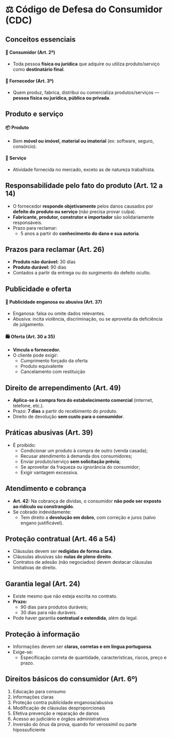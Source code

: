 # ⚖️ Código de Defesa do Consumidor (CDC)

## Conceitos essenciais

#### 📌 Consumidor (Art. 2º)
- Toda pessoa **física ou jurídica** que adquire ou utiliza produto/serviço como **destinatário final**.

#### 🏢 Fornecedor (Art. 3º)
- Quem produz, fabrica, distribui ou comercializa produtos/serviços — **pessoa física ou jurídica, pública ou privada**.

## Produto e serviço

#### 📦 Produto
- Bem **móvel ou imóvel, material ou imaterial** (ex: software, seguro, consórcio).

#### 🔧 Serviço
- Atividade fornecida no mercado, exceto as de natureza trabalhista.

## Responsabilidade pelo fato do produto (Art. 12 a 14)
- O fornecedor **responde objetivamente** pelos danos causados por **defeito do produto ou serviço** (não precisa provar culpa).
- **Fabricante, produtor, construtor e importador** são solidariamente responsáveis.
- Prazo para reclamar:
  - 5 anos a partir do **conhecimento do dano e sua autoria**.

## Prazos para reclamar (Art. 26)
- **Produto não durável:** 30 dias
- **Produto durável:** 90 dias
- Contados a partir da entrega ou do surgimento do defeito oculto.

## Publicidade e oferta

#### 📢 Publicidade enganosa ou abusiva (Art. 37)
- Enganosa: falsa ou omite dados relevantes.
- Abusiva: incita violência, discriminação, ou se aproveita da deficiência de julgamento.

#### 🛍️ Oferta (Art. 30 a 35)
- **Vincula o fornecedor.**
- O cliente pode exigir:
  - Cumprimento forçado da oferta
  - Produto equivalente
  - Cancelamento com restituição

## Direito de arrependimento (Art. 49)
- **Aplica-se à compra fora do estabelecimento comercial** (internet, telefone, etc.).
- Prazo: **7 dias** a partir do recebimento do produto.
- Direito de devolução **sem custo para o consumidor**.

## Práticas abusivas (Art. 39)
- É proibido:
  - Condicionar um produto à compra de outro (venda casada);
  - Recusar atendimento à demanda dos consumidores;
  - Enviar produto/serviço **sem solicitação prévia**;
  - Se aproveitar da fraqueza ou ignorância do consumidor;
  - Exigir vantagem excessiva.

## Atendimento e cobrança
- **Art. 42:** Na cobrança de dívidas, o consumidor **não pode ser exposto ao ridículo ou constrangido**.
- Se cobrado indevidamente:
  - Tem direito a **devolução em dobro**, com correção e juros (salvo engano justificável).

## Proteção contratual (Art. 46 a 54)
- Cláusulas devem ser **redigidas de forma clara**.
- Cláusulas abusivas são **nulas de pleno direito**.
- Contratos de adesão (não negociados) devem destacar cláusulas limitativas de direito.

## Garantia legal (Art. 24)
- Existe mesmo que não esteja escrita no contrato.
- **Prazo:**
  - 90 dias para produtos duráveis;
  - 30 dias para não duráveis.
- Pode haver garantia **contratual e estendida**, além da legal.

## Proteção à informação
- Informações devem ser **claras, corretas e em língua portuguesa**.
- Exige-se:
  - Especificação correta de quantidade, características, riscos, preço e prazo.

## Direitos básicos do consumidor (Art. 6º)
1. Educação para consumo
2. Informações claras
3. Proteção contra publicidade enganosa/abusiva
4. Modificação de cláusulas desproporcionais
5. Efetiva prevenção e reparação de danos
6. Acesso ao judiciário e órgãos administrativos
7. Inversão do ônus da prova, quando for verossímil ou parte hipossuficiente
